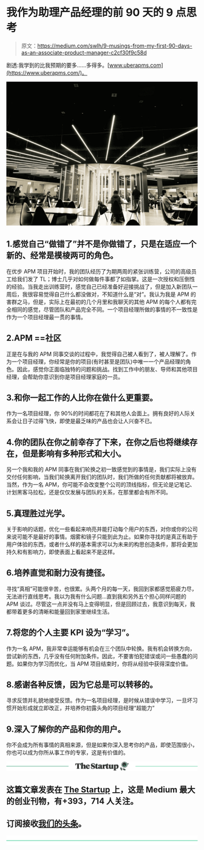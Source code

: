 # 我作为助理产品经理的前 90 天的 9 点思考

> 原文：<https://medium.com/swlh/9-musings-from-my-first-90-days-as-an-associate-product-manager-c2cf30f9c58d>

剧透:我学到的比我预期的要多……多得多。[www.uberapms.com](https://www.uberapms.com/)。

![](img/2e1e9931dfba97257c6aa69fc5d74162.png)

## 1.感觉自己“做错了”并不是你做错了，只是在适应一个新的、经常是模棱两可的角色。

在优步 APM 项目开始时，我的团队经历了为期两周的紧张训练营，公司的高级员工给我们发了 TL；博士几乎对如何做每件事都了如指掌。这是一次授权和压倒性的经验。当我走出训练营时，感觉自己已经准备好迎接挑战了，但是加入新团队一周后，我很容易觉得自己什么都没做对，不知道什么是“对”。我认为我是 APM 的害群之马，但是，实际上在最初的几个月里和我聊天的其他 APM 的每个人都有完全相同的感觉，尽管团队和产品完全不同。一个项目经理所做的事情的不一致性是作为一个项目经理最一贯的事情。

## 2.APM ==社区

正是在与我的 APM 同事交谈的过程中，我觉得自己被人看到了，被人理解了。作为一个项目经理，你经常是你的项目(有时甚至是团队)中唯一一个产品经理的角色。因此，感觉你正面临独特的问题和挑战。找到工作中的朋友、导师和其他项目经理，会帮助你意识到你是项目经理家庭的一员。

## 3.和你一起工作的人比你在做什么更重要。

作为一名项目经理，你 90%的时间都花在了和其他人会面上。拥有良好的人际关系会让日子过得飞快，即使是最乏味的产品也会让人兴奋不已。

## 4.你的团队在你之前幸存了下来，在你之后也将继续存在，但是影响有多种形式和大小。

另一个我和我的 APM 同事在我们轮换之初一致感觉到的事情是，我们实际上没有交付任何影响，当我们轮换离开我们的团队时，我们所做的任何贡献都将被放弃。当然，作为一名 APM，你可能不会改变整个公司的顶线指标，但无论是记笔记、计划黑客马拉松，还是仅仅发展与团队的关系，在那里都会有所不同。

## 5.真理胜过光学。

关于影响的话题，优化一些看起来响亮并能打动每个用户的东西，对你或你的公司来说可能不是最好的事情。烟雾和镜子只能到此为止。如果你寻找的是真正有助于用户体验的东西，或者什么样的基本需求可以为未来的构思创造条件，那将会更加持久和有影响力，即使表面上看起来不是这样。

## 6.培养直觉和耐力没有捷径。

寻找“真相”可能很辛苦，也很累。头两个月的每一天，我回到家都感觉筋疲力尽，无法进行直线思考。我以为我有什么问题…直到我和另外五个担心同样问题的 APM 谈过。尽管这一点并没有马上变得明显，但是回顾过去，我意识到每天，我都带着更多的清晰和能量回到家里继续生活。

## 7.将您的个人主要 KPI 设为“学习”。

作为一名 APM，我非常幸运能够有机会在三个团队中轮换。我有机会转换方向，尝试新的东西，几乎没有任何附加条件。因此，不要害怕犯错误或问一些愚蠢的问题。如果你为学习而优化，当 APM 项目结束时，你将从经验中获得深度价值。

## 8.感谢各种反馈，因为它总是可以转移的。

寻求反馈并礼貌地接受反馈。作为一名项目经理，是时候从错误中学习，一旦坏习惯开始形成就立即改正，并培养你初露头角的项目经理“超能力”

## 9.深入了解你的产品和你的用户。

你不会成为所有事情的真相来源，但是如果你深入思考你的产品，即使范围很小，你也可以成为你所从事工作的专家，这是有价值的。

[![](img/308a8d84fb9b2fab43d66c117fcc4bb4.png)](https://medium.com/swlh)

## 这篇文章发表在 [The Startup](https://medium.com/swlh) 上，这是 Medium 最大的创业刊物，有+393，714 人关注。

## 订阅接收[我们的头条](http://growthsupply.com/the-startup-newsletter/)。

[![](img/b0164736ea17a63403e660de5dedf91a.png)](https://medium.com/swlh)